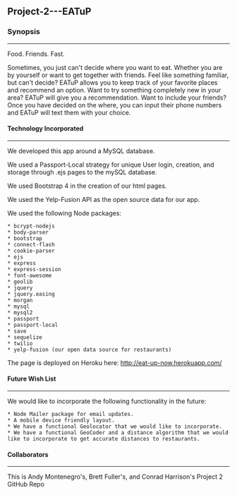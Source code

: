## Project-2---EATuP

### Synopsis
***

Food.  Friends.  Fast.

Sometimes, you just can't decide where you want to eat. Whether you are by yourself or want to get together with friends. Feel like something familiar, but can't decide? EATuP allows you to keep track of your favorite places and recommend an option. Want to try something completely new in your area? EATuP will give you a recommendation. Want to include your friends? Once you have decided on the where, you can input their phone numbers and EATuP will text them with your choice.

#### Technology Incorporated
***

We developed this app around a MySQL database.

We used a Passport-Local strategy for unique User login, creation, and storage through .ejs pages to the mySQL database.

We used Bootstrap 4 in the creation of our html pages.

We used the Yelp-Fusion API as the open source data for our app.

We used the following Node packages:
	
    * bcrypt-nodejs
    * body-parser
    * bootstrap
    * connect-flash
    * cookie-parser
    * ejs
    * express
    * express-session
    * font-awesome
    * geolib
    * jquery
    * jquery.easing
    * morgan
    * mysql
    * mysql2
    * passport
    * passport-local
    * save
    * sequelize
    * twilio
    * yelp-fusion (our open data source for restaurants)
  
The page is deployed on Heroku here:
http://eat-up-now.herokuapp.com/

#### Future Wish List
***

We would like to incorporate the following functionality in the future:

	* Node Mailer package for email updates.
	* A mobile device friendly layout.
	* We have a functional Geolocator that we would like to incorporate.
	* We have a functional GeoCoder and a distance algorithm that we would like to incorporate to get accurate distances to restaurants.

#### Collaborators
***

This is Andy Montenegro's, Brett Fuller's, and Conrad Harrison's Project 2 GitHub Repo
